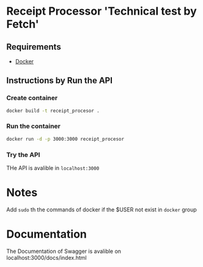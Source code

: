 # Receipt Processor 'Technical test by Fetch'

## Requirements

 - [Docker](https://www.docker.com/get-started/)

## Instructions by Run the API

### **Create container**

```bash
docker build -t receipt_procesor .
```

### **Run the container**

```bash
docker run -d -p 3000:3000 receipt_procesor
```

### Try the API

THe API is avalible in `localhost:3000`

# Notes 
Add `sudo` th the commands of docker if the $USER not exist in `docker` group

# Documentation
The Documentation of Swagger is avalible on localhost:3000/docs/index.html